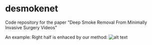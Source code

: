 # desmokenet
Code repository for the paper "Deep Smoke Removal From Minimally Invasive Surgery Videos"

An example: Right half is enhaced by our method:
![alt text][gif]

[gif]: (/videos/example1.gif)

